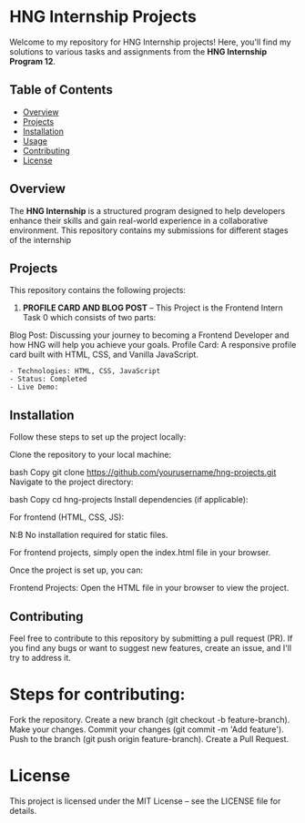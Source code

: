 # HNG Internship Projects

Welcome to my repository for HNG Internship projects! Here, you'll find my solutions to various tasks and assignments from the **HNG Internship Program 12**.

## Table of Contents

- [Overview](#overview)
- [Projects](#projects)
- [Installation](#installation)
- [Usage](#usage)
- [Contributing](#contributing)
- [License](#license)

## Overview

The **HNG Internship** is a structured program designed to help developers enhance their skills and gain real-world experience in a collaborative environment. This repository contains my submissions for different stages of the internship


## Projects

This repository contains the following projects:

1. **PROFILE CARD AND BLOG POST** – This Project is the Frontend Intern Task 0 which consists of two parts:

Blog Post: Discussing your journey to becoming a Frontend Developer and how HNG will help you achieve your goals.
Profile Card: A responsive profile card built with HTML, CSS, and Vanilla JavaScript.

    - Technologies: HTML, CSS, JavaScript
    - Status: Completed
    - Live Demo: 


## Installation
Follow these steps to set up the project locally:

Clone the repository to your local machine:

bash
Copy
git clone https://github.com/yourusername/hng-projects.git
Navigate to the project directory:

bash
Copy
cd hng-projects
Install dependencies (if applicable):

For frontend (HTML, CSS, JS):

N:B No installation required for static files.

For frontend projects, simply open the index.html file in your browser.

Once the project is set up, you can:

Frontend Projects: Open the HTML file in your browser to view the project.

## Contributing
Feel free to contribute to this repository by submitting a pull request (PR). If you find any bugs or want to suggest new features, create an issue, and I'll try to address it.

# Steps for contributing:
Fork the repository.
Create a new branch (git checkout -b feature-branch).
Make your changes.
Commit your changes (git commit -m 'Add feature').
Push to the branch (git push origin feature-branch).
Create a Pull Request.

# License
This project is licensed under the MIT License – see the LICENSE file for details.

